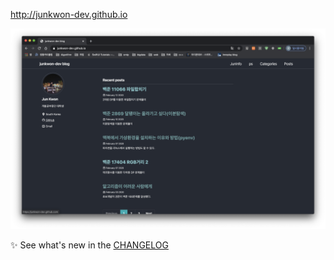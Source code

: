 http://junkwon-dev.github.io

![이미지](/assets/img/메인화면_.png)

:sparkles: See what's new in the [CHANGELOG](CHANGELOG.md)
